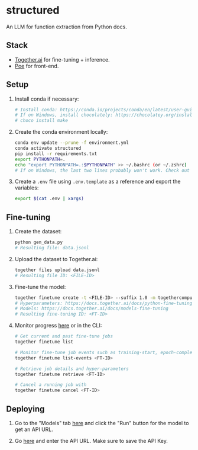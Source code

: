 # structured

An LLM for function extraction from Python docs.

## Stack

- [Together.ai](https://together.ai/) for fine-tuning + inference.
- [Poe](https://poe.com/) for front-end.

## Setup

1. Install conda if necessary:

    ```bash
    # Install conda: https://conda.io/projects/conda/en/latest/user-guide/install/index.html#regular-installation
    # If on Windows, install chocolately: https://chocolatey.org/install. Then, run:
    # choco install make
    ```

2. Create the conda environment locally:

    ```bash
    conda env update --prune -f environment.yml
    conda activate structured
    pip install -r requirements.txt
    export PYTHONPATH=.
    echo "export PYTHONPATH=.:$PYTHONPATH" >> ~/.bashrc (or ~/.zshrc)
    # If on Windows, the last two lines probably won't work. Check out this guide for more info: https://datatofish.com/add-python-to-windows-path/
    ```

3. Create a `.env` file using `.env.template` as a reference and export the variables:

    ```bash
    export $(cat .env | xargs)
    ```

## Fine-tuning

1. Create the dataset:

    ```bash
    python gen_data.py
    # Resulting file: data.jsonl
    ```

2. Upload the dataset to Together.ai:

    ```bash
    together files upload data.jsonl
    # Resulting file ID: <FILE-ID>
    ```

3. Fine-tune the model:

    ```bash
    together finetune create -t <FILE-ID> --suffix 1.0 -m togethercomputer/llama-2-7b-chat 
    # Hyperparameters: https://docs.together.ai/docs/python-fine-tuning
    # Models: https://docs.together.ai/docs/models-fine-tuning
    # Resulting fine-tuning ID: <FT-ID>
    ```

4. Monitor progress [here](https://api.together.xyz/playground/finetuning) or in the CLI:

    ```bash
    # Get current and past fine-tune jobs
    together finetune list

    # Monitor fine-tune job events such as training-start, epoch-completed, job-completed, etc.
    together finetune list-events <FT-ID>

    # Retrieve job details and hyper-parameters
    together finetune retrieve <FT-ID>

    # Cancel a running job with
    together finetune cancel <FT-ID>
    ```

## Deploying

1. Go to the "Models" tab [here](https://api.together.xyz/playground) and click the "Run" button for the model to get an API URL.

2. Go [here](https://poe.com/create_bot) and enter the API URL. Make sure to save the API Key.
